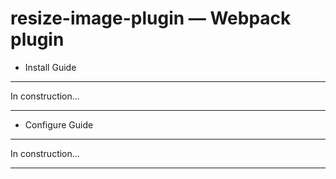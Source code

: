 resize-image-plugin — Webpack plugin
==================================================

- Install Guide
--------------------------------------

In construction...

--------------------------------------

- Configure Guide

--------------------------------------

In construction...

--------------------------------------